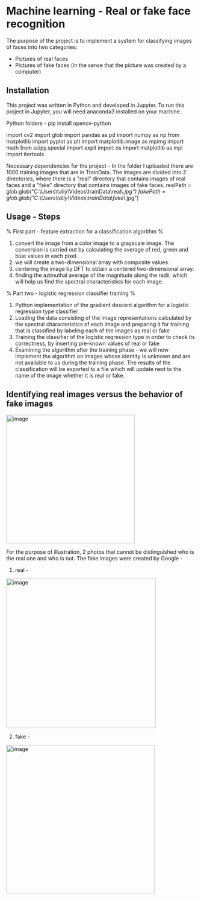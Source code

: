 # Machine learning - Real or fake face recognition
The purpose of the project is to implement a system for classifying images of faces into two categories:
* Pictures of real faces
* Pictures of fake faces (in the sense that the picture was created by a computer)


## Installation

This project was written in Python and developed in Jupyter. 
To run this project in Jupyter, you will need anaconda3 installed on your machine. 

Python folders - 
pip install opencv-python

import cv2
import glob
import pandas as pd
import numpy as np
from matplotlib import pyplot as plt
import matplotlib.image as mpimg
import math
from scipy.special import expit
import os
import matplotlib as mpl
import itertools

Necessary dependencies for the project - 
In the folder I uploaded there are 1000 training images that are in TrainData. The images are divided into 2 directories, where there is a "real" directory that contains images of real faces and a "fake" directory that contains images of fake faces.
realPath = glob.glob("C:\\Users\\taliy\\Videos\\trainData\\real\\*.jpg")
fakePath = glob.glob("C:\\Users\\taliy\\Videos\\trainData\\fake\\*.jpg")


## Usage - Steps
 % First part - feature extraction for a classification algorithm %
1. convert the image from a color image to a grayscale image. The conversion is carried out by calculating the average of red, green and blue values in each pixel.
2. we will create a two-dimensional array with composite values.
3. centering the image by DFT to obtain a centered two-dimensional array.
4. finding the azimuthal average of the magnitude along the radii, which will help us find the spectral characteristics for each image.


% Part two - logistic regression classifier training %
1. Python implementation of the gradient descent algorithm for a logistic regression type classifier
2. Loading the data consisting of the image representations calculated by the spectral characteristics of each image and preparing it for training that is classified by labeling each of the images as real or fake
3. Training the classifier of the logistic regression type in order to check its correctness, by inserting pre-known values of real or fake
4. Examining the algorithm after the training phase - we will now implement the algorithm on images whose identity is unknown and are not available to us during the training phase. The results of the classification will be exported to a file which will update next to the name of the image whether it is real or fake.

## Identifying real images versus the behavior of fake images
<img width="341" alt="image" src="https://user-images.githubusercontent.com/87084078/216314838-fb7b7de8-7397-418d-ba75-524246a72a47.png">

For the purpose of illustration, 2 photos that cannot be distinguished who is the real one and who is not.
The fake images were created by Google -
1. real - 
<img width="397" alt="image" src="https://user-images.githubusercontent.com/87084078/216315526-410f3ca8-ffee-48cb-9684-7a1c9f36ab53.png">


2. fake - 
<img width="394" alt="image" src="https://user-images.githubusercontent.com/87084078/216315641-6c864747-112e-464d-91fd-6b5c66424ae1.png">


